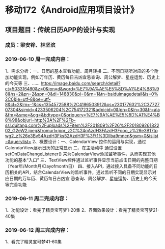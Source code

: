# 移动172《Android应用项目设计》
## 项目题目：传统日历APP的设计与实现
### 成员：梁安铧、林坚滨

### 2019-06-10 周一完成内容：
1、需求分析：一、日历的基本查看功能、周月转换
            二、不同日期所对应的多个附加功能实现，例如万年历、黄历每日吉凶宜忌查询、周公解梦、星座运势、历史上的今天等
            三、……
            https://image.baidu.com/search/detail?ct=503316480&z=0&ipn=d&word=%E7%9A%AE%E5%8D%A1%E4%B8%98&hs=2&pn=2&spn=0&di=148830&pi=0&rn=1&tn=baiduimagedetail&is=0%2C0&ie=utf-8&oe=utf-8&cl=2&lm=-1&cs=1354572588%2C4186503912&os=230177632%2C3772707304&simid=4233506204%2C754172321&adpicid=0&lpn=0&ln=30&fr=ala&fm=&sme=&cg=&bdtype=0&oriquery=%E7%9A%AE%E5%8D%A1%E4%B8%98&objurl=http%3A%2F%2Fb-ssl.duitang.com%2Fuploads%2Fitem%2F201809%2F26%2F20180926182202_G2eW2.jpeg&fromurl=ippr_z2C%24qAzdH3FAzdH3Fooo_z%26e3B17tpwg2_z%26e3Bv54AzdH3Fks52AzdH3F%3Ft1%3Dllba9mncn&gsm=0&islist=&querylist=
2、概要设计：一、CalendarView 控件的运用与实现，通过CalendarView展示日历的正常显示
            二、在主活动中 通过设置setOnDataChangeListener() 来为CalendarView添加监听事件，从而实现其他功能的基本“入口”
            三、TextView控件通过监听事件显示当前点击日期的完整日期（Year年/Month月/Dayofmonth日）
            四、接入API，通过接入具备不同功能的日历相关的API，结合CalendarView的监听事件，通过监听不同的日期实现显示对应日期的万年历、黄历每日吉凶宜             忌查询、周公解梦、星座运势、历史上的今天等完善功能

### 2019-06-11 周二完成内容：
1、功能设计：看完了精灵宝可梦1-20集
2、界面效果设计：看完了精灵宝可梦21-40集


### 2019-06-12 周三完成内容：
1、看完了精灵宝可梦41-60集
